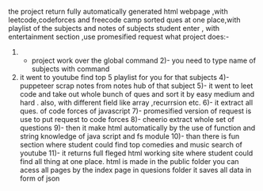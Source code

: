 the project return fully automatically generated html webpage ,with leetcode,codeforces and freecode camp sorted ques at one place,with playlist of the subjects and notes of subjects student enter , with entertainment section ,use promesified request
what project does:-
1) - project work over the global command
2)- you need to type name of subjects with command
3) it went to youtube find top 5 playlist for you for that subjects
4)- puppeteer scrap notes from notes hub of that subject
5)- it went to leet code and take out whole bunch of ques and sort it by easy medium and hard . also, with different field like array ,recurrsion etc.
6)- it extract all ques. of code forces of javascript
7)- promesified version of request is use to put request to code forces
8)- cheerio extract whole set of questions
9)- then it make html automatically by the use of function and string knowledge of java script and fs module
10)- than there is fun section where student could find top comedies and music search of youtube
11)- it returns full fleged html working site where student could find all thing at one place.
html is made in the public folder you can acess all pages by the index page 
in quesions folder it saves all data in form of json
